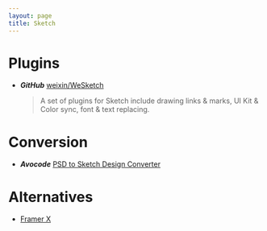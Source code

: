 ```yaml
---
layout: page
title: Sketch
---
```


# Plugins

- **_GitHub_** [weixin/WeSketch](https://github.com/weixin/WeSketch)

  > A set of plugins for Sketch include drawing links & marks, UI Kit & Color sync, font & text replacing.

# Conversion

- **_Avocode_** [PSD to Sketch Design Converter](https://avocode.com/convert-psd-to-sketch)

# Alternatives

- [Framer X](https://framer.com/x/)
